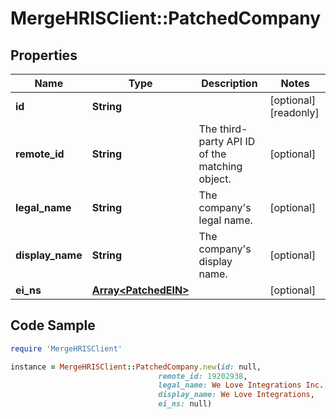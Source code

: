 # MergeHRISClient::PatchedCompany

## Properties

Name | Type | Description | Notes
------------ | ------------- | ------------- | -------------
**id** | **String** |  | [optional] [readonly] 
**remote_id** | **String** | The third-party API ID of the matching object. | [optional] 
**legal_name** | **String** | The company&#39;s legal name. | [optional] 
**display_name** | **String** | The company&#39;s display name. | [optional] 
**ei_ns** | [**Array&lt;PatchedEIN&gt;**](PatchedEIN.md) |  | [optional] 

## Code Sample

```ruby
require 'MergeHRISClient'

instance = MergeHRISClient::PatchedCompany.new(id: null,
                                 remote_id: 19202938,
                                 legal_name: We Love Integrations Inc.,
                                 display_name: We Love Integrations,
                                 ei_ns: null)
```


